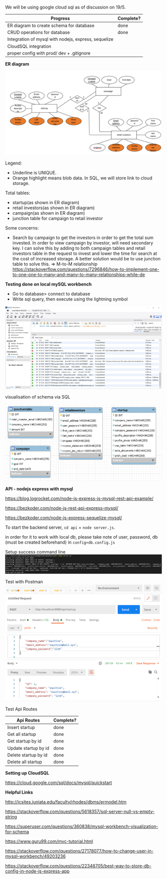 We will be using google cloud sql as of discussion on 19/5.

| Progress                                             | Complete? |
| ---------------------------------------------------- | --------- |
| ER diagram to create schema for database             | done      |
| CRUD operations for database                         | done      |
| Integration of mysql with nodejs, express, sequelize |           |
| CloudSQL integration                                 |           |
| proper config with prod/ dev + .gitignore            |           |


**ER diagram**

![ER diagram](res/er.png)

Legend: 
- Underline is UNIQUE.
- Orange highlight means blob data. In SQL, we will store link to cloud storage.



Total tables:
- startup(as shown in ER diagram)
- retail investors(as shown in ER diagram)
- campaign(as shown in ER diagram)
- junction table for campaign to retail investor

Some concerns:
- Search by campaign to get the investors in order to get the total sum invested. In order to view campaign by investor, will need secondary key. I can solve this by adding to both campaign tables and retail investors table in the request to invest and lower the time for search at the cost of increased storage. A better solution would be to use junction table to solve this. => M-to-M relationship
https://stackoverflow.com/questions/7296846/how-to-implement-one-to-one-one-to-many-and-many-to-many-relationships-while-de

**Testing done on local mySQL workbench**
- Go to database> connect to database
- Write sql query, then execute using the lightning symbol

![localmysql ss](res/localmysql.png)

visualisation of schema via SQL

![sql schema](res/sqlschema.png)

**API - nodejs express with mysql**

https://blog.logrocket.com/node-js-express-js-mysql-rest-api-example/

https://bezkoder.com/node-js-rest-api-express-mysql/

https://bezkoder.com/node-js-express-sequelize-mysql/

To start the backend server, ```cd api``` + ```node server.js```.

in order for it to work with local db, please take note of user, password, db (must be created beforehand) in ```config>db.config.js```

Setup success command line
![setup success](res/apisuccess.png)

Test with Postman
![postman api](res/postmanapi.png)

Test Api Routes

| Api Routes           | Complete? |
| -------------------- | --------- |
| Insert startup       | done      |
| Get all startup      | done      |
| Get startup by id    | done      |
| Update startup by id | done      |
| Delete startup by id | done      |
| Delete all startup   | done      |



**Setting up CloudSQL**

https://cloud.google.com/sql/docs/mysql/quickstart


**Helpful Links**

http://jcsites.juniata.edu/faculty/rhodes/dbms/ermodel.htm

https://stackoverflow.com/questions/5618357/sql-server-null-vs-empty-string

https://superuser.com/questions/360838/mysql-workbench-visualization-for-schema

https://www.guru99.com/mvc-tutorial.html

https://stackoverflow.com/questions/27178077/how-to-change-user-in-mysql-workbench/49203236

https://stackoverflow.com/questions/22348705/best-way-to-store-db-config-in-node-js-express-app


